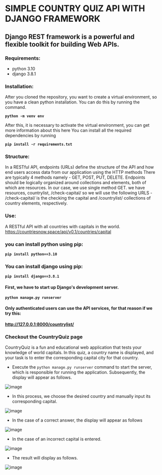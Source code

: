 # SIMPLE COUNTRY QUIZ API WITH DJANGO FRAMEWORK

## Django REST framework is a powerful and flexible toolkit for building Web APIs.


### Requirements:
- python 3.10
- django 3.8.1


### Installation:

After you cloned the repository, you want to create a virtual environment, so you have a clean python installation. You can do this by running the command.

**`python -m venv env`**

After this, it is necessary to activate the virtual environment, you can get more information about this here
You can install all the required dependencies by running

**`pip install -r requirements.txt`**

### Structure:

In a RESTful API, endpoints (URLs) define the structure of the API and how end users access data from our application using the HTTP methods 
There are typically 4 methods namely - GET, POST, PUT, DELETE. Endpoints should be logically organized around collections and elements, both of which are resources. In our case, we use single method GET. we have resources, countrylist, /check-capital/ so we will use the following URLS - /check-capital/ is the checking the capital and /countrylist/ collections of country elements, respectively.

### Use:
A RESTful API with all countries with capitals in the world.
https://countriesnow.space/api/v0.1/countries/capital


### you can install python using pip:
**`pip install python==3.10`**


### You can install django using pip:
**`pip install django==3.8.1`**

#### First, we have to start up Django's development server.
**`python manage.py runserver`**

#### Only authenticated users can use the API services, for that reason if we try this:
**http://127.0.0.1:8000/countrylist/**

### Checkout the CountryQuiz page
CountryQuiz is a fun and educational web application that tests your knowledge of world capitals. In this quiz, a country name is displayed, and your task is to enter the corresponding capital city for that country. 

- Execute the `python manage.py runserver` command to start the server, which is responsible for running the application. Subsequently, the display will appear as follows.

![image](https://github.com/3Siri/Country_Capital_Quiz/assets/138786856/4e1ac549-0926-4822-bb32-4682fc68f0b1)

- In this process, we choose the desired country and manually input its corresponding capital.

![image](https://github.com/3Siri/Country_Capital_Quiz/assets/138786856/e4ff4c9c-7001-43bc-a521-d368fd426a1b)

- In the case of a correct answer, the display will appear as follows

![image](https://github.com/3Siri/Country_Capital_Quiz/assets/138786856/c3d804d2-b5a4-40b4-a06c-df2ea430b03a)

- In the case of an incorrect capital is entered.

![image](https://github.com/3Siri/Country_Capital_Quiz/assets/138786856/4ad6fb6a-a1f3-4c2c-9bd7-a88fdd80e219)

- The result will display as follows.

![image](https://github.com/3Siri/Country_Capital_Quiz/assets/138786856/84f03adf-f98e-4204-86c5-064778eb4ac3)
